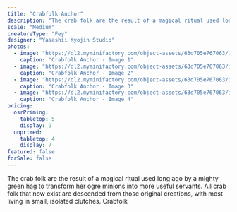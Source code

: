 ```yaml
---
title: "Crabfolk Anchor"
description: "The crab folk are the result of a magical ritual used long ago by a mighty green hag to transform her ogre minions into more useful servants. All crab folk that now exist are descended from those original creations, with most living in small, isolated clutches. Crabfolk"
scale: "Medium"
creatureType: "Fey"
designer: "Yasashii Kyojin Studio"
photos:
  - image: "https://dl2.myminifactory.com/object-assets/63d705e767063/images/720X720-crabfolk-01-ps.jpg"
    caption: "Crabfolk Anchor - Image 1"
  - image: "https://dl2.myminifactory.com/object-assets/63d705e767063/images/720X720-crabfolk-01-b.jpg"
    caption: "Crabfolk Anchor - Image 2"
  - image: "https://dl2.myminifactory.com/object-assets/63d705e767063/images/720X720-crabfolk-01-c.jpg"
    caption: "Crabfolk Anchor - Image 3"
  - image: "https://dl2.myminifactory.com/object-assets/63d705e767063/images/720X720-crabfolk-01-scale.jpg"
    caption: "Crabfolk Anchor - Image 4"
pricing:
  osrPriming:
    tabletop: 5
    display: 9
  unprimed:
    tabletop: 4
    display: 7
featured: false
forSale: false
---
```


The crab folk are the result of a magical ritual used long ago by a mighty green hag to transform her ogre minions into more useful servants. All crab folk that now exist are descended from those original creations, with most living in small, isolated clutches. Crabfolk
